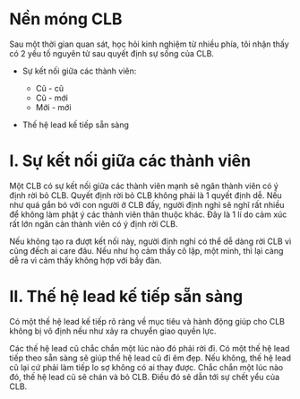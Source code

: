 # Nền móng CLB
Sau một thời gian quan sát, học hỏi kinh nghiệm từ nhiều phía, tôi nhận thấy có 2 yếu tố nguyên tử sau quyết định sự sống của CLB.
* Sự kết nối giữa các thành viên:
	* Cũ - cũ
	* Cũ - mới
	* Mới - mới

* Thế hệ lead kế tiếp sẵn sàng

# I. Sự kết nối giữa các thành viên
Một CLB có sự kết nối giữa các thành viên mạnh sẽ ngăn thành viên có ý định rời bỏ CLB. Quyết định rời bỏ CLB không phải là 1 quyết định dễ. Nếu như quá gắn bó với con người ở CLB đấy, người định nghỉ sẽ nghĩ rất nhiều để không làm phật ý các thành viên thân thuộc khác. Đây là 1 lí do cảm xúc rất lớn ngăn cản thành viên có ý định rời CLB.

Nếu không tạo ra đượt kết nối này, người định nghỉ có thể dễ dàng rời CLB vì cũng đếch ai care đâu. Nếu như họ cảm thấy cô lập, một mình, thì lại càng dễ ra vì cảm thấy không hợp với bầy đàn.

# II. Thế hệ lead kế tiếp sẵn sàng
Có một thế hệ lead kế tiếp rõ ràng về mục tiêu và hành động giúp cho CLB không bị vô định nếu như xảy ra chuyển giao quyền lực. 

Các thế hệ lead cũ chắc chắn một lúc nào đó phải rời đi. 
Có một thế hệ lead tiếp theo sẵn sàng sẽ giúp thế hệ lead cũ đi êm đẹp.
Nếu không, thế hệ lead cũ lại cứ phải làm tiếp lo sợ không có ai thay được. Chắc chắn một lúc nào đó, thế hệ lead cũ sẽ chán và bỏ CLB. Điều đó sẽ dẫn tới sự chết yểu của CLB.  